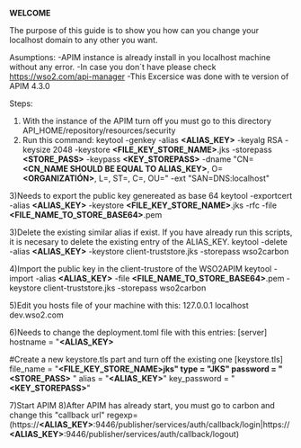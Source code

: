 **WELCOME**

The purpose of this guide is to show you how can you change your localhost domain to any other you want.

Asumptions:
-APIM instance is already install in you localhost machine without any error. -In case you don´t have please check https://wso2.com/api-manager
-This Excersice was done with te version of APIM 4.3.0

Steps:

1) With the instance of the APIM turn off you must go to this directory API_HOME/repository/resources/security
2) Run this command: keytool -genkey -alias **<ALIAS_KEY>** -keyalg RSA  -keysize 2048 -keystore **<FILE_KEY_STORE_NAME>**.jks -storepass **<STORE_PASS>** -keypass **<KEY_STOREPASS>** -dname "CN=**<CN_NAME SHOULD BE EQUAL TO ALIAS_KEY>**, O=**<ORGANIZATIÓN>**, L=**<LOCATION>**, ST=**<STATE>**, C=**<XX>**, OU=**<BUSINESS UNIT>**" -ext "SAN=DNS:localhost"

3)Needs to export the public key genereated as base 64
keytool -exportcert -alias **<ALIAS_KEY>** -keystore **<FILE_KEY_STORE_NAME>**.jks -rfc -file **<FILE_NAME_TO_STORE_BASE64>**.pem

3)Delete the existing similar alias if exist. If you have already run this scripts, it is necesary to delete the existing entry of the ALIAS_KEY.
keytool -delete -alias **<ALIAS_KEY>**  -keystore client-truststore.jks -storepass wso2carbon

4)Import the public key in the client-trustore of the WSO2APIM
keytool -import -alias **<ALIAS_KEY>** -file **<FILE_NAME_TO_STORE_BASE64>**.pem -keystore client-truststore.jks -storepass wso2carbon

5)Edit you hosts file of your machine with this:
127.0.0.1	localhost dev.wso2.com

6)Needs to change the deployment.toml file with this entries:
[server]
hostname = "**<ALIAS_KEY>**

#Create a new keystore.tls part and turn off the existing one
[keystore.tls]
file_name =  "**<FILE_KEY_STORE_NAME>**jks"
type =  "JKS"
password =  "**<STORE_PASS>** "
alias =  "**<ALIAS_KEY>**"
key_password =  "**<KEY_STOREPASS>**"


7)Start APIM
8)After APIM has already start, you must go to carbon and change this "callback url"
regexp=(https://**<ALIAS_KEY>**:9446/publisher/services/auth/callback/login|https://**<ALIAS_KEY>**:9446/publisher/services/auth/callback/logout)





